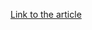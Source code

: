 [Link to the article](https://www.uptycs.com/blog/black-basta-ransomware-goes-cross-platform-now-targets-esxi-systems)
